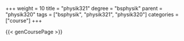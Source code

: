 +++
weight = 10
title = "physik321"
degree = "bsphysik"
parent = "physik320"
tags = ["bsphysik", "physik321", "physik320"]
categories = ["course"]
+++

{{< genCoursePage >}}
